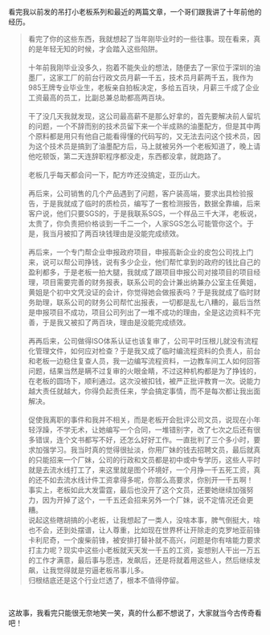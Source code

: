 <p data-pid="FOP5eNe_">看完我以前发的吊打小老板系列和最近的两篇文章，一个哥们跟我讲了十年前他的经历。</p><blockquote data-pid="m_5SoHht">看完了你的这些东西，我就想起了当年刚毕业时的一些往事。现在看来，真的是年轻无知的时候，才会踏入这些陷阱。<br><br>十年前我刚毕业没多久，抱着不能失业的想法，随便去了一家位于深圳的油墨厂，这家工厂的前台行政文员月薪一千五，技术员月薪两千五，我作为985王牌专业毕业生，老板亲自拍板决定，多给五百块，月薪三千成了企业工资最高的员工，比副总兼总助都高两百块。<br><br>干了没几天我就发现，这公司最高薪不是那么好拿的，首先要解决前人留坑的问题，一个不辞而别的技术员留下来一个半成熟的油墨配方，但是其中两个原料都是用只有他自己能看得懂的代码写的，又无法去问这个技术员，因为这个技术员是搞到了油墨配方后，马上就被另外一个老板知道了，晚上请他吃顿饭，第二天连辞职程序都没走，东西都没拿，就跑路了。<br><br>老板几乎每天都会问一下，配方咋还没搞定，亚历山大。<br><br>再后来，公司销售的几个产品遇到了问题，客户装高端，要求出具检验报告，于是我就成了临时的质检员，编写了一套检测报告，数据全靠编，后来客户说，他们只要SGS的，于是我联系SGS，一个样品三千大洋，老板说，太贵了，你负责把价格谈到一千二一个，人家SGS怎么可能管你这个。于是，我当月被扣了两百块钱理由是没能完成绩效。<br><br>再后来，一个专门帮企业申报政府项目，申报高新企业的皮包公司找上门来，说可以帮公司挣钱，说有多少企业，他们帮忙拿到的政府的钱比自己的盈利都多，于是老板一拍大腿，我就成了跟项目申报公司对接项目的项目经理，项目需要完善的财务报表，联系公司的会计兼出纳兼办公室主任黄姐，黄姐是个初中文凭没证的会计，你觉得她会做报表吗？于是我就成了临时财务助理，联系公司的财务公司帮忙出报表，一切都是乱七八糟的，最后当然是申报项目不成功，项目公司列出了一堆不成功的理由，全是这边资料不完善，于是我又被扣了两百块，理由是没能完成绩效。<br><br>再再后来，公司做得ISO体系认证也该复审了，公司平时压根儿就没有流程化管理文件，如何应对检查？于是我又成了临时编流程资料的负责人，前台和老板一边稳住复查人员，我一边编写流程资料，一边教车间工人如何回答问题，结果当然是瞒不过复审的火眼金睛，不过这种机构都是为了挣钱的，在老板的圆场下，顺利通过。这次没被扣钱，被严正批评教育一次。说能力越大责任就越大，你得负起责任来，学会搞定事情，而不是每次都让我出面解决。<br><br>促使我离职的事件和我并不相关，而是老板开会批评公司文员，说现在小年轻浮躁，不学无术，让她编写一个合同，一堆错别字，改了七次之后还有很多错误，连个文书都写不好，还怎么好好工作。一直批判了三个多小时，要求加强学习。我当时真的觉得很扯淡，你用厂妹的钱去招聘文员，最后就真的只能招来一个厂妹，公司的行政和文员都是初中或中专学历，这些人平时就是去流水线打工了，来这里就是图个环境好，一个月挣一千五死工资，真的还不如去流水线计件工资拿得多呢，你那么高要求，你别开一千五啊！<br>事实上，老板如此大发雷霆，最后也没开了这个文员，还要她继续加强努力，因为开掉了这个，一千五还会招来另外一个厂妹，说不定情况还会更糟。<br>说起这些瞎胡搞的小老板，让我想起了一类人，没啥本事，脾气倒挺大，啥也不会，还到处摆谱，让人尊重，比如现在世界杯让开除走的克罗地亚前锋卡利尼奇，一个废柴前锋，被安排打替补就不高兴，问题是你有啥能力要求打主力呢？现实中这些小老板就天天发一千五的工资，妄想别人干出一万五的工作才满意，最后事与愿违，发飙后，还是将就着用这些人，然后继续发飙，让我觉得就是穷逼老板吊事儿多。<br>归根结底还是这个行业烂透了，根本不值得停留。</blockquote><p><br></p><p data-pid="q_P6xess">这故事，我看完只能很无奈地笑一笑，真的什么都不想说了，大家就当今古传奇看吧！</p>